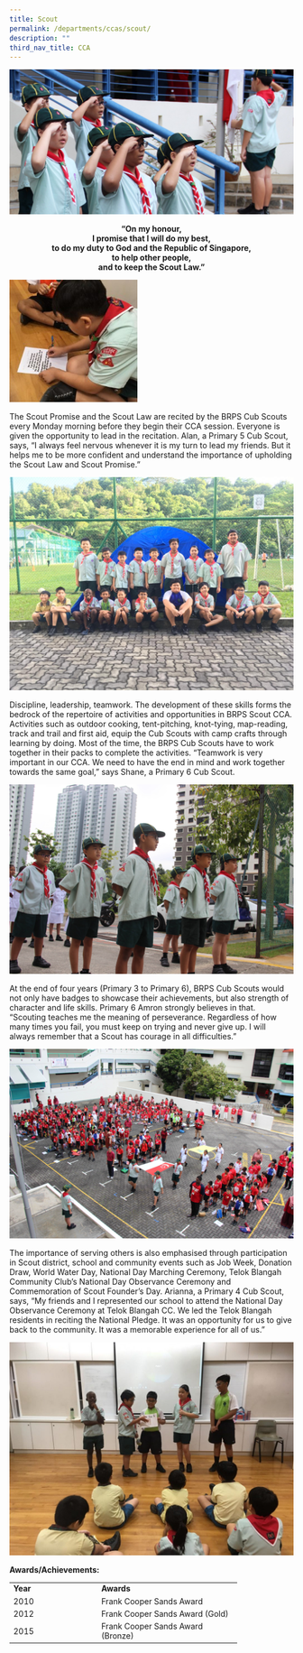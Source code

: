```yaml
---
title: Scout
permalink: /departments/ccas/scout/
description: ""
third_nav_title: CCA
---
```

<img src="/images/banner_opt-2-2.jpg">
<p style="text-align: center;"><strong>&ldquo;On my honour,<br /></strong><strong>I promise that I will do my best,<br /></strong><strong>to do my duty to God and the Republic of Singapore,<br /></strong><strong>to help other people,<br /></strong><strong>and to keep the Scout Law.&rdquo;</strong></p>
<img src="/images/Scout-1-300x288.jpg"
		 style="width:45%">
<p>The Scout Promise and the Scout Law are recited by the BRPS Cub Scouts every Monday morning before they begin their CCA session. Everyone is given the opportunity to lead in the recitation. Alan, a Primary 5 Cub Scout, says, &ldquo;I always feel nervous whenever it is my turn to lead my friends. But it helps me to be more confident and understand the importance of upholding the Scout Law and Scout Promise.&rdquo;</p>
<img src="/images/Scout-2.jpeg">
<p>Discipline, leadership, teamwork. The development of these skills forms the bedrock of the repertoire of activities and opportunities in BRPS Scout CCA. Activities such as outdoor cooking, tent-pitching, knot-tying, map-reading, track and trail and first aid, equip the Cub Scouts with camp crafts through learning by doing. Most of the time, the BRPS Cub Scouts have to work together in their packs to complete the activities. &ldquo;Teamwork is very important in our CCA. We need to have the end in mind and work together towards the same goal,&rdquo; says Shane, a Primary 6 Cub Scout.</p>
<img src="/images/Scout-3-min.jpg">
<p>At the end of four years (Primary 3 to Primary 6), BRPS Cub Scouts would not only have badges to showcase their achievements, but also strength of character and life skills. Primary 6 Amron strongly believes in that. &ldquo;Scouting teaches me the meaning of perseverance. Regardless of how many times you fail, you must keep on trying and never give up. I will always remember that a Scout has courage in all difficulties.&rdquo;</p>
<img src="/images/Scout-4-min.jpg">
<p>The importance of serving others is also emphasised through participation in Scout district, school and community events such as Job Week, Donation Draw, World Water Day, National Day Marching Ceremony, Telok Blangah Community Club&rsquo;s National Day Observance Ceremony and Commemoration of Scout Founder&rsquo;s Day. Arianna, a Primary 4 Cub Scout, says, &ldquo;My friends and I represented our school to attend the National Day Observance Ceremony at Telok Blangah CC. We led the Telok Blangah residents in reciting the National Pledge. It was an opportunity for us to give back to the community. It was a memorable experience for all of us.&rdquo;</p>
<img src="/images/Scout-5-1-1024x768.jpeg">
<p><strong>Awards/Achievements:</strong></p>
<table>
<tbody>
<tr>
<td width="142"><strong>Year</strong></td>
<td width="234"><strong>Awards</strong></td>
</tr>
<tr>
<td width="142">2010</td>
<td width="234">Frank Cooper Sands Award</td>
</tr>
<tr>
<td width="142">2012</td>
<td width="234">Frank Cooper Sands Award (Gold)</td>
</tr>
<tr>
<td width="142">2015</td>
<td width="234">Frank Cooper Sands Award (Bronze)</td>
</tr>
</tbody>
</table>